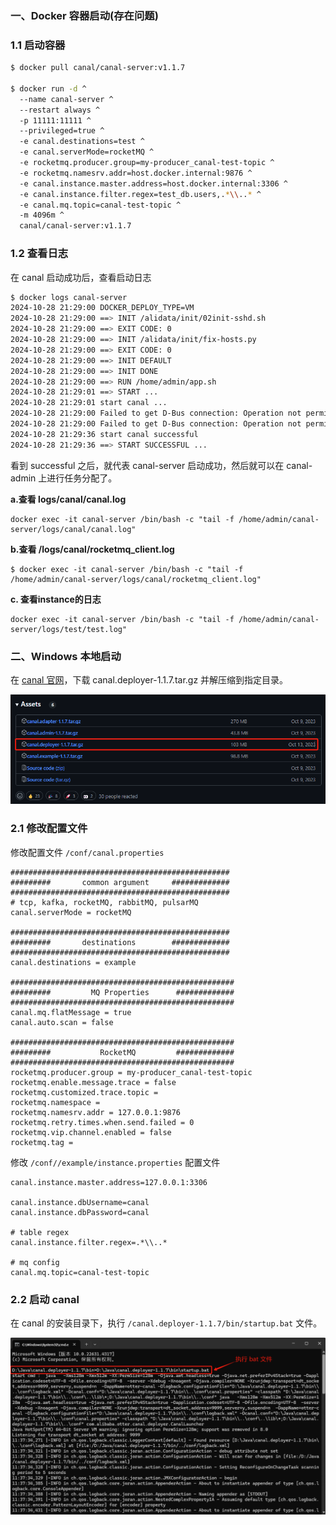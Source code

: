 ### 一、Docker 容器启动(存在问题)

### 1.1 启动容器

```bash
$ docker pull canal/canal-server:v1.1.7

$ docker run -d ^
  --name canal-server ^
  --restart always ^
  -p 11111:11111 ^
  --privileged=true ^
  -e canal.destinations=test ^
  -e canal.serverMode=rocketMQ ^
  -e rocketmq.producer.group=my-producer_canal-test-topic ^
  -e rocketmq.namesrv.addr=host.docker.internal:9876 ^
  -e canal.instance.master.address=host.docker.internal:3306 ^
  -e canal.instance.filter.regex=test_db.users,.*\\..* ^
  -e canal.mq.topic=canal-test-topic ^
  -m 4096m ^
  canal/canal-server:v1.1.7
```



### 1.2 查看日志

在 canal 启动成功后，查看启动日志

```bash
$ docker logs canal-server
2024-10-28 21:29:00 DOCKER_DEPLOY_TYPE=VM
2024-10-28 21:29:00 ==> INIT /alidata/init/02init-sshd.sh
2024-10-28 21:29:00 ==> EXIT CODE: 0
2024-10-28 21:29:00 ==> INIT /alidata/init/fix-hosts.py
2024-10-28 21:29:00 ==> EXIT CODE: 0
2024-10-28 21:29:00 ==> INIT DEFAULT
2024-10-28 21:29:00 ==> INIT DONE
2024-10-28 21:29:00 ==> RUN /home/admin/app.sh
2024-10-28 21:29:01 ==> START ...
2024-10-28 21:29:01 start canal ...
2024-10-28 21:29:00 Failed to get D-Bus connection: Operation not permitted
2024-10-28 21:29:00 Failed to get D-Bus connection: Operation not permitted
2024-10-28 21:29:36 start canal successful
2024-10-28 21:29:36 ==> START SUCCESSFUL ...
```

看到 successful 之后，就代表 canal-server 启动成功，然后就可以在 canal-admin 上进行任务分配了。



**a.查看 logs/canal/canal.log**

```
docker exec -it canal-server /bin/bash -c "tail -f /home/admin/canal-server/logs/canal/canal.log"
```

**b.查看 /logs/canal/rocketmq_client.log**

```
$ docker exec -it canal-server /bin/bash -c "tail -f /home/admin/canal-server/logs/canal/rocketmq_client.log"
```

**c. 查看instance的日志**

```
docker exec -it canal-server /bin/bash -c "tail -f /home/admin/canal-server/logs/test/test.log"
```



### 二、Windows 本地启动

在 [canal 官网](https://github.com/alibaba/canal/releases)，下载 canal.deployer-1.1.7.tar.gz 并解压缩到指定目录。

![image-20240924180709111-1730016290002](images/image-20240924180709111-1730016290002-1730346572539.png)

### 2.1 修改配置文件

修改配置文件 `/conf/canal.properties`

```properties
#################################################
######### 		common argument		#############
#################################################
# tcp, kafka, rocketMQ, rabbitMQ, pulsarMQ
canal.serverMode = rocketMQ

#################################################
######### 		destinations		#############
#################################################
canal.destinations = example

##################################################
######### 	      MQ Properties      #############
##################################################
canal.mq.flatMessage = true
canal.auto.scan = false

##################################################
######### 		    RocketMQ	     #############
##################################################
rocketmq.producer.group = my-producer_canal-test-topic
rocketmq.enable.message.trace = false
rocketmq.customized.trace.topic =
rocketmq.namespace =
rocketmq.namesrv.addr = 127.0.0.1:9876
rocketmq.retry.times.when.send.failed = 0
rocketmq.vip.channel.enabled = false
rocketmq.tag =
```

修改 `/conf//example/instance.properties` 配置文件

```properties
canal.instance.master.address=127.0.0.1:3306

canal.instance.dbUsername=canal
canal.instance.dbPassword=canal

# table regex
canal.instance.filter.regex=.*\\..*

# mq config
canal.mq.topic=canal-test-topic
```



### 2.2 启动 canal

在 canal 的安装目录下，执行 `/canal.deployer-1.1.7/bin/startup.bat`  文件。

![image-20241031113832606](images/image-20241031113832606.png)

